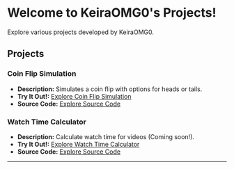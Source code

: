 # Welcome to KeiraOMG0's Projects!

Explore various projects developed by KeiraOMG0.

## Projects

### Coin Flip Simulation

- **Description:** Simulates a coin flip with options for heads or tails.
- **Try It Out!:** [Explore Coin Flip Simulation](https://KeiraOMG0.github.io/coin_flip/index.html)
- **Source Code:** [Explore Source Code](https://github.com/KeiraOMG0/KeiraOMG0.github.io/tree/main/coin_flip)

### Watch Time Calculator

- **Description:** Calculate watch time for videos (Coming soon!).
- **Try It Out!:** [Explore Watch Time Calculator](https://KeiraOMG0.github.io/WatchTimeCalculator/index.html)
- **Source Code:** [Explore Source Code](https://github.com/KeiraOMG0/KeiraOMG0.github.io/tree/main/WatchTimeCalculator)

---
